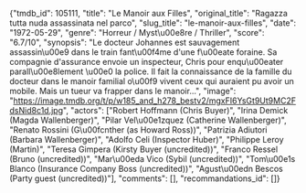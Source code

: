 {"tmdb_id": 105111, "title": "Le Manoir aux Filles", "original_title": "Ragazza tutta nuda assassinata nel parco", "slug_title": "le-manoir-aux-filles", "date": "1972-05-29", "genre": "Horreur / Myst\u00e8re / Thriller", "score": "6.7/10", "synopsis": "Le docteur Johannes est sauvagement assassin\u00e9 dans le train fant\u00f4me d'une f\u00eate foraine. Sa compagnie d'assurance envoie un inspecteur, Chris pour enqu\u00eater parall\u00e8lement \u00e0 la police. Il fait la connaissance de la famille du docteur dans le manoir familial o\u00f9 vivent ceux qui auraient pu avoir un mobile. Mais un tueur va frapper dans le manoir...", "image": "https://image.tmdb.org/t/p/w185_and_h278_bestv2/mgxFI6YsGt9Ut9MC2FdsNid8c1d.jpg", "actors": ["Robert Hoffmann (Chris Buyer)", "Irina Demick (Magda Wallenberger)", "Pilar Vel\u00e1zquez (Catherine Wallenberger)", "Renato Rossini (G\u00fcnther (as Howard Ross))", "Patrizia Adiutori (Barbara Wallenberger)", "Adolfo Celi (Inspector Huber)", "Philippe Leroy (Martin)", "Teresa Gimpera (Kirsty Buyer (uncredited))", "Franco Ressel (Bruno (uncredited))", "Mar\u00eda Vico (Sybil (uncredited))", "Tom\u00e1s Blanco (Insurance Company Boss (uncredited))", "Agust\u00edn Bescos (Party guest (uncredited))"], "comments": [], "recommandations_id": []}